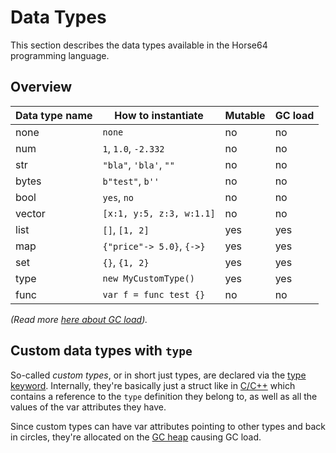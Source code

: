 
<!-- For license of this file, see LICENSE.md in the base folder. -->

Data Types
==========

This section describes the data types available in the Horse64
programming language.


Overview
--------

| Data type name   | How to instantiate        | Mutable | GC load |
|------------------|---------------------------|---------|---------|
| none             | `none`                    | no      | no      |
| num              | `1`, `1.0`, `-2.332`      | no      | no      |
| str              | `"bla"`, `'bla'`, `""`    | no      | no      |
| bytes            | `b"test"`, `b''`          | no      | no      |
| bool             | `yes`, `no`               | no      | no      |
| vector           | `[x:1, y:5, z:3, w:1.1]`  | no      | no      |
| list             | `[]`, `[1, 2]`            | yes     | yes     |
| map              | `{"price"-> 5.0}`, `{->}` | yes     | yes     |
| set              | `{}`, `{1, 2}`            | yes     | yes     |
| type             | `new MyCustomType()`      | yes     | yes     |
| func             | `var f = func test {}`    | no      | no      |

*(Read more [here about GC load](
/docs/Runtime%20Concerns.md#garbage-collection)).*


Custom data types with `type`
-----------------------------

So-called *custom types*, or in short just types, are declared via
the [type keyword](
/docs/Language%20Specs/Overview.md#oop-in-horse64-by-using-type).
Internally, they're basically just a struct like in [C/C++](
https://en.wikipedia.org/wiki/C_%28programming_language%29) which
contains a reference to the `type` definition they belong to,
as well as all the values of the var attributes they have.

Since custom types can have var attributes pointing to other types
and back in circles, they're allocated on the [
GC heap](/docs/Runtime%20Concerns.md#garbage-collection)
causing GC load.

